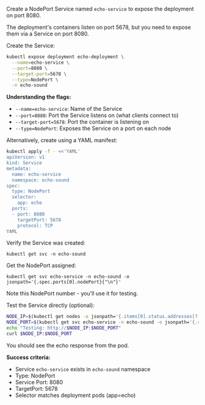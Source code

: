 Create a NodePort Service named `echo-service` to expose the deployment on port 8080.

The deployment's containers listen on port 5678, but you need to expose them via a Service on port 8080.

Create the Service:

```bash
kubectl expose deployment echo-deployment \
  --name=echo-service \
  --port=8080 \
  --target-port=5678 \
  --type=NodePort \
  -n echo-sound
```

**Understanding the flags:**
- `--name=echo-service`: Name of the Service
- `--port=8080`: Port the Service listens on (what clients connect to)
- `--target-port=5678`: Port the container is listening on
- `--type=NodePort`: Exposes the Service on a port on each node

Alternatively, create using a YAML manifest:

```bash
kubectl apply -f - <<'YAML'
apiVersion: v1
kind: Service
metadata:
  name: echo-service
  namespace: echo-sound
spec:
  type: NodePort
  selector:
    app: echo
  ports:
  - port: 8080
    targetPort: 5678
    protocol: TCP
YAML
```

Verify the Service was created:

`kubectl get svc -n echo-sound`

Get the NodePort assigned:

`kubectl get svc echo-service -n echo-sound -o jsonpath='{.spec.ports[0].nodePort}{"\n"}'`

Note this NodePort number - you'll use it for testing.

Test the Service directly (optional):

```bash
NODE_IP=$(kubectl get nodes -o jsonpath='{.items[0].status.addresses[?(@.type=="InternalIP")].address}')
NODE_PORT=$(kubectl get svc echo-service -n echo-sound -o jsonpath='{.spec.ports[0].nodePort}')
echo "Testing: http://$NODE_IP:$NODE_PORT"
curl $NODE_IP:$NODE_PORT
```

You should see the echo response from the pod.

**Success criteria:**
- Service `echo-service` exists in `echo-sound` namespace
- Type: NodePort
- Service Port: 8080
- TargetPort: 5678
- Selector matches deployment pods (app=echo)

